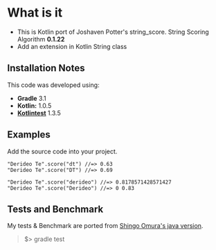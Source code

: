 # What is it

- This is Kotlin port of Joshaven Potter's string_score. String Scoring Algorithm __0.1.22__
- Add an extension in Kotlin String class

## Installation Notes

This code was developed using:
- __Gradle__ 3.1  
- __Kotlin:__ 1.0.5  
- [__Kotlintest__](https://github.com/kotlintest/) 1.3.5

## Examples

Add the source code into your project.

```
"Derideo Te".score("dt") //=> 0.63
"Derideo Te".score("DT") //=> 0.69

"Derideo Te".score("derideo") //=> 0.8178571428571427
"Derideo Te".score("Derideo") //=> 0 0.83
```

## Tests and Benchmark

My tests & Benchmark are ported from [Shingo Omura's java version](https://github.com/everpeace/string-score).

> $> gradle test
